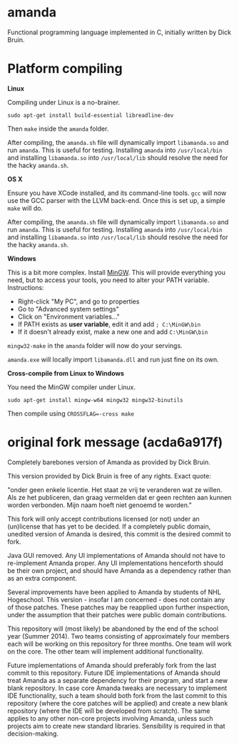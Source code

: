 amanda
======

Functional programming language implemented in C, initially written by
Dick Bruin.

Platform compiling
======
<b>Linux</b>

Compiling under Linux is a no-brainer.

    sudo apt-get install build-essential libreadline-dev

Then `make` inside the `amanda` folder.

After compiling, the `amanda.sh` file will dynamically import `libamanda.so` and
run `amanda`. This is useful for testing. Installing `amanda` into
`/usr/local/bin` and installing `libamanda.so` into `/usr/local/lib` should
resolve the need for the hacky `amanda.sh`.

<b>OS X</b>

Ensure you have XCode installed, and its command-line tools. `gcc` will now use
the GCC parser with the LLVM back-end. Once this is set up, a simple `make` will
do.

After compiling, the `amanda.sh` file will dynamically import `libamanda.so` and
run `amanda`. This is useful for testing. Installing `amanda` into
`/usr/local/bin` and installing `libamanda.so` into `/usr/local/lib` should
resolve the need for the hacky `amanda.sh`.

<b>Windows</b>

This is a bit more complex. Install [MinGW](http://www.mingw.org/).
This will provide everything you need, but to access your tools, you
need to alter your PATH variable. Instructions:

* Right-click "My PC", and go to properties
* Go to "Advanced system settings"
* Click on "Environment variables..."
* If PATH exists as <b>user variable</b>, edit it and add `; C:\MinGW\bin`
* If it doesn't already exist, make a new one and add `C:\MinGW\bin`

`mingw32-make` in the `amanda` folder will now do your servings.

`amanda.exe` will locally import `libamanda.dll` and run just fine on its own.

<b>Cross-compile from Linux to Windows</b>

You need the MinGW compiler under Linux.

    sudo apt-get install mingw-w64 mingw32 mingw32-binutils

Then compile using `CROSSFLAG=-cross make`

original fork message (acda6a917f)
======

Completely barebones version of Amanda as provided by Dick Bruin.

This version provided by Dick Bruin is free of any rights. Exact quote:

"onder geen enkele licentie.
Het staat ze vrij te veranderen wat ze willen. Als ze het publiceren,
dan graag vermelden dat er geen rechten aan kunnen worden verbonden.
Mijn naam hoeft niet genoemd te worden."

This fork will only accept contributions licensed (or not) under an
(un)license that has yet to be decided. If a completely public domain,
unedited version of Amanda is desired, this commit is the desired commit
to fork.

Java GUI removed. Any UI implementations of Amanda should not have to
re-implement Amanda proper. Any UI implementations henceforth should be
their own project, and should have Amanda as a dependency rather than as
an extra component.

Several improvements have been applied to Amanda by students of NHL
Hogeschool. This version - insofar I am concerned - does not contain any
of those patches. These patches may be reapplied upon further
inspection, under the assumption that their patches were public domain
contributions.

This repository will (most likely) be abandoned by the end of the school
year (Summer 2014). Two teams consisting of approximately four members
each will be working on this repository for three months. One team will
work on the core. The other team will implement additional
functionality.

Future implementations of Amanda should preferably fork from the last
commit to this repository. Future IDE implementations of Amanda should
treat Amanda as a separate dependency for their program, and start a new
blank repository. In case core Amanda tweaks are necessary to implement
IDE functionality, such a team should both fork from the last commit to
this repository (where the core patches will be applied) and create a
new blank repository (where the IDE will be developed from scratch). The
same applies to any other non-core projects involving Amanda, unless
such projects aim to create new standard libraries. Sensibility is
required in that decision-making.
